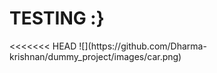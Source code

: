 <h1>TESTING :} </h1>
<<<<<<< HEAD
![](https://github.com/Dharma-krishnan/dummy_project/images/car.png)

